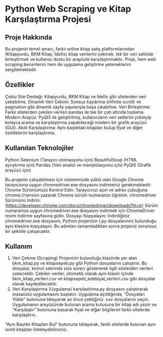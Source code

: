 # Python Web Scraping ve Kitap Karşılaştırma Projesi

## Proje Hakkında
Bu projenin temel amacı, farklı online kitap satış platformlarından (Kitapyurdu, BKM Kitap, İdefix) kitap verilerini çekmek, tek bir veri setinde birleştirmek ve kullanıcı dostu bir arayüzle karşılaştırmaktır. Proje, hem web scraping becerilerini hem de  uygulama geliştirme yeteneklerini sergilemektedir.

## Özellikler
Çoklu Site Desteği: Kitapyurdu, BKM Kitap ve İdefix gibi sitelerden veri çekebilme.
Dinamik Veri Çekimi: Sonsuz kaydırma (infinite scroll) ve pagination gibi dinamik sayfa yapılarıyla başa çıkabilme.
Veri Birleştirme: Farklı sitelerden çekilen verileri pandas ile tek bir çatı altında toplama.
Modern Arayüz: PyQt5 ile geliştirilmiş, kullanıcıların veri setlerini yükleyip kolayca arama ve karşılaştırma yapabileceği modern bir grafik arayüzü (GUI).
Akıllı Karşılaştırma: Aynı başlıktaki kitapları bulup fiyat ve diğer özelliklerini karşılaştırma.

## Kullanılan Teknolojiler
Python
Selenium (Tarayıcı otomasyonu için)
BeautifulSoup (HTML ayrıştırma için)
Pandas (Veri analizi ve manipülasyonu için)
PyQt5 (Grafik arayüzü için)

Bu projenin çalışabilmesi için sisteminizde yüklü olan Google Chrome tarayıcısına uygun chromedriver.exe dosyasını indirmeniz gerekmektedir.
Chrome Sürümünüzü Kontrol Edin: Tarayıcınızı açın ve adres çubuğuna chrome://version yazarak Chrome sürüm numaranızı öğrenin.
chromedriver Sürümünü İndirin: (https://developer.chrome.com/docs/chromedriver/downloads?hl=tr) Sürüm numaranıza uygun chromedriver.exe dosyasını indirmek için ChromeDriver resmi indirme sayfasına gidin.
Dosyayı Kopyalayın: İndirdiğiniz chromedriver.exe dosyasını, Python projenizin (.py dosyalarının) bulunduğu aynı klasöre kopyalayın.
Bu adımları tamamladıktan sonra projeniz sorunsuz bir şekilde çalışacaktır.

## Kullanım
1. Veri Çekme (Scraping)
Projenizin bulunduğu klasörde yer alan bkm_kitap.py ve kitapsepeti.py gibi Python dosyalarını çalıştırın.
Bu dosyalar, komut satırında size süreci göstererek ilgili sitelerden verileri çekecektir.
Çekilen veriler, otomatik olarak aynı klasör içinde bkm_kitap_verileri.csv ve kitapsepeti_edebiyat_verileri.csv gibi dosyalar olarak kaydedilecektir.
2. Veri Karşılaştırma (Uygulama)
karsilastirma.py dosyasını çalıştırarak masaüstü uygulamasını başlatın.
Uygulama açıldığında, "Dosyaları Yükle" butonuna tıklayarak az önce çektiğiniz .csv dosyalarını seçin.
Uygulamanın arayüzünde bulunan arama kutusuna bir kitap adı yazın ve "Karşılaştır" butonuna basarak fiyat ve diğer bilgilerini farklı sitelerde karşılaştırın.

"Aynı Başlıklı Kitapları Bul" butonuna tıklayarak, farklı sitelerde bulunan aynı isimli kitapları listeleyebilirsiniz.
